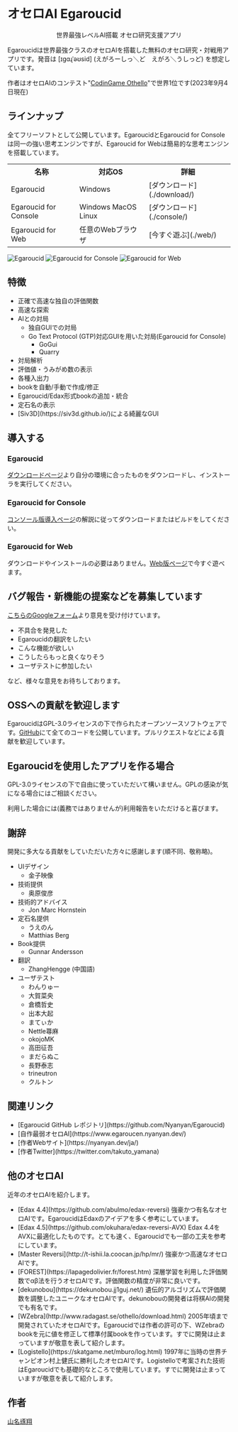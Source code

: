 # オセロAI Egaroucid

<div style="text-align:center">世界最強レベルAI搭載 オセロ研究支援アプリ</div>





Egaroucidは世界最強クラスのオセロAIを搭載した無料のオセロ研究・対戦用アプリです。発音は [ɪɡɑɻˈəʊsid] (えがろーしっ＼ど　えがろ＼うしっど) を想定しています。

作者はオセロAIのコンテスト"[CodinGame Othello](https://www.codingame.com/multiplayer/bot-programming/othello-1)"で世界1位です(2023年9月4日現在)



## ラインナップ

全てフリーソフトとして公開しています。EgaroucidとEgaroucid for Consoleは同一の強い思考エンジンですが、Egaroucid for Webは簡易的な思考エンジンを搭載しています。

<div class="table_wrapper"><table>
    <tr>
        <th>名称</th>
        <th>対応OS</th>
        <th>詳細</th>
    </tr>
    <tr>
        <td>Egaroucid</td>
        <td>Windows</td>
        <td>[ダウンロード](./download/)</td>
    </tr>
    <tr>
        <td>Egaroucid for Console</td>
        <td>Windows MacOS Linux</td>
        <td>[ダウンロード](./console/)</td>
    </tr>
    <tr>
        <td>Egaroucid for Web</td>
        <td>任意のWebブラウザ</td>
        <td>[今すぐ遊ぶ](./web/)</td>
    </tr>
    </table></div>






<div class="centering_box">
	<img class="pic2" src="img/egaroucid.png" alt="Egaroucid">
    <img class="pic2" src="img/egaroucid_for_console.png" alt="Egaroucid for Console">
    <img class="pic2" src="img/egaroucid_for_web.png" alt="Egaroucid for Web">
</div>



## 特徴

<ul>
    <li>正確で高速な独自の評価関数</li>
    <li>高速な探索</li>
    <li>AIとの対局
        <ul>
            <li>独自GUIでの対局</li>
            <li>Go Text Protocol (GTP)対応GUIを用いた対局(Egaroucid for Console)
				<ul>
                    <li>GoGui</li>
                    <li>Quarry</li>
                </ul>
            </li>
        </ul>
    </li>
    <li>対局解析</li>
    <li>評価値・うみがめ数の表示</li>
    <li>各種入出力</li>
    <li>bookを自動/手動で作成/修正</li>
    <li>Egaroucid/Edax形式bookの追加・統合</li>
    <li>定石名の表示</li>
    <li>[Siv3D](https://siv3d.github.io/)による綺麗なGUI</li>
</ul>






## 導入する

### Egaroucid

[ダウンロードページ](./download/)より自分の環境に合ったものをダウンロードし、インストーラを実行してください。

### Egaroucid for Console

[コンソール版導入ページ](./console/)の解説に従ってダウンロードまたはビルドをしてください。

### Egaroucid for Web

ダウンロードやインストールの必要はありません。[Web版ページ](./web/)で今すぐ遊べます。



## バグ報告・新機能の提案などを募集しています

[こちらのGoogleフォーム](https://docs.google.com/forms/d/e/1FAIpQLSd6ML1T1fc707luPEefBXuImMnlM9cQP8j-YHKiSyFoS-8rmQ/viewform)より意見を受け付けています。

<ul>
    <li>不具合を発見した</li>
    <li>Egaroucidの翻訳をしたい</li>
    <li>こんな機能が欲しい</li>
    <li>こうしたらもっと良くなりそう</li>
    <li>ユーザテストに参加したい</li>
</ul>

など、様々な意見をお待ちしております。



## OSSへの貢献を歓迎します

EgaroucidはGPL-3.0ライセンスの下で作られたオープンソースソフトウェアです。[GitHub](https://github.com/Nyanyan/Egaroucid)にて全てのコードを公開しています。プルリクエストなどによる貢献を歓迎しています。



## Egaroucidを使用したアプリを作る場合

GPL-3.0ライセンスの下で自由に使っていただいて構いません。GPLの感染が気になる場合にはご相談ください。



利用した場合には(義務ではありませんが)利用報告をいただけると喜びます。



## 謝辞

開発に多大なる貢献をしていただいた方々に感謝します(順不同、敬称略)。

<ul>
    <li>UIデザイン
        <ul>
            <li>金子映像</li>
        </ul>
    </li>
    <li>技術提供
        <ul>
            <li>奥原俊彦</li>
        </ul>
    </li>
    <li>技術的アドバイス
        <ul>
            <li>Jon Marc Hornstein</li>
        </ul>
    </li>
    <li>定石名提供
        <ul>
            <li>うえのん</li>
            <li>Matthias Berg</li>
        </ul>
    </li>
    <li>Book提供
        <ul>
            <li>Gunnar Andersson</li>
        </ul>
    </li>
    <li>翻訳
        <ul>
            <li>ZhangHengge (中国語)</li>
        </ul>
    </li>
    <li>ユーザテスト
        <ul>
            <li>わんりゅー</li>
            <li>大賀菜央</li>
            <li>倉橋哲史</li>
            <li>出本大起</li>
            <li>まてぃか</li>
            <li>Nettle蕁麻</li>
            <li>okojoMK</li>
            <li>高田征吾</li>
            <li>まだらぬこ</li>
            <li>長野泰志</li>
            <li>trineutron</li>
            <li>クルトン</li>
        </ul>
    </li>
</ul>




## 関連リンク

<ul>
    <li>[Egaroucid GitHub レポジトリ](https://github.com/Nyanyan/Egaroucid)</li>
	<li>[自作最弱オセロAI](https://www.egaroucen.nyanyan.dev/)</li>
    <li>[作者Webサイト](https://nyanyan.dev/ja/)</li>
    <li>[作者Twitter](https://twitter.com/takuto_yamana)</li>
</ul>



## 他のオセロAI

近年のオセロAIを紹介します。

<ul>
    <li>[Edax 4.4](https://github.com/abulmo/edax-reversi) 強豪かつ有名なオセロAIです。EgaroucidはEdaxのアイデアを多く参考にしています。</li>
	<li>[Edax 4.5](https://github.com/okuhara/edax-reversi-AVX) Edax 4.4をAVXに最適化したものです。とても速く、Egaroucidでも一部の工夫を参考にしています。</li>
	<li>[Master Reversi](http://t-ishii.la.coocan.jp/hp/mr/) 強豪かつ高速なオセロAIです。</li>
	<li>[FOREST](https://lapagedolivier.fr/forest.htm) 深層学習を利用した評価関数でαβ法を行うオセロAIです。評価関数の精度が非常に良いです。</li>
    <li>[dekunobou](https://dekunobou.jj1guj.net/) 遺伝的アルゴリズムで評価関数を調整したユニークなオセロAIです。dekunobouの開発者は将棋AIの開発でも有名です。</li>
    <li>[WZebra](http://www.radagast.se/othello/download.html) 2005年頃まで開発されていたオセロAIです。Egaroucidでは作者の許可の下、WZebraのbookを元に値を修正して標準付属bookを作っています。すでに開発は止まっていますが敬意を表して紹介します。</li>
    <li>[Logistello](https://skatgame.net/mburo/log.html) 1997年に当時の世界チャンピオン村上健氏に勝利したオセロAIです。Logistelloで考案された技術はEgaroucidでも基礎的なところで使用しています。すでに開発は止まっていますが敬意を表して紹介します。</li>
</ul>




## 作者

[山名琢翔](https://nyanyan.dev/ja/)





